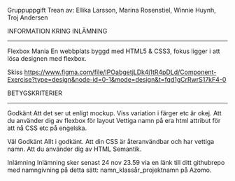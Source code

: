 Gruppuppgift Trean av:
Ellika Larsson, Marina Rosenstiel, Winnie Huynh, Troj Andersen


INFORMATION KRING INLÄMNING

---

Flexbox Mania
En webbplats byggd med HTML5 & CSS3, fokus ligger i att lösa designen med flexbox.

Skiss
https://www.figma.com/file/IPOabgetjLDk4j1tR4pDLd/Component-Exercise?type=design&node-id=0-1&mode=design&t=fqd1gCrRwrS17kF4-0


BETYGSKRITERIER

---

Godkänt
Att det ser ut enligt mockup. Viss variation i färger etc är okej.
Att du använder dig av flexbox för layout
Vettiga namn på era html attribut för att nå CSS etc på engelska.

Väl Godkänt
Allt i godkänt.
Att din CSS är återanvändbar och har vettiga namn.
Att du använder dig av HTML Semantik.

Inlämning
Inlämning sker senast 24 nov 23.59 via en länk till ditt githubrepo med namngivning på detta sätt: namn_klassår_projektnamn på Azomo.
